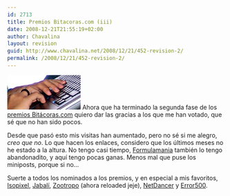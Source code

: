 ```yaml
---
id: 2713
title: Premios Bitacoras.com (iii)
date: 2008-12-21T21:55:19+02:00
author: Chavalina
layout: revision
guid: http://www.chavalina.net/2008/12/21/452-revision-2/
permalink: /2008/12/21/452-revision-2/
---
```

<img class="imgizqda" src="/imagenes/fotos/i8600-tecleando.jpg" alt="Cada vez menos ganas de teclear" /> Ahora que ha terminado la segunda fase de los <a href="http://www.bitacoras.com/premios/" target="_blank">premios Bit&aacute;coras.com</a> quiero dar las gracias a los que me han votado, que s&eacute; que no han sido pocos. 

Desde que pas&oacute; esto mis visitas han aumentado, pero no s&eacute; si me alegro, _creo que no_. Lo que hacen los enlaces, considero que los &uacute;ltimos meses no he estado a la altura. No tengo casi tiempo, <a href="http://www.formulamania.com/" target="_blank">Formulamania</a> tambi&eacute;n lo tengo abandonadito, y aqu&iacute; tengo pocas ganas. Menos mal que puse los miniposts, porque si no&#8230;

Suerte a todos los nominados a los premios, y en especial a mis favoritos, <a href="http://www.isopixel.net/" target="_blank">Isopixel</a>, <a href="http://www.diariodeunjabali.com/" target="_blank">Jabal&iacute;</a>, <a href="http://mundogeek.net/" target="_blank">Zootropo</a> (ahora reloaded jeje), <a href="http://netdancerplanet.info/" target="_blank">NetDancer</a> y <a href="http://www.error500.net/" target="_blank">Error500</a>.